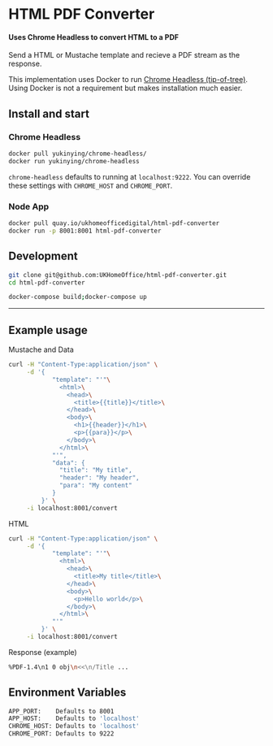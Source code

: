 # HTML PDF Converter
#### Uses Chrome Headless to convert HTML to a PDF

Send a HTML or Mustache template and recieve a PDF stream as the response.

This implementation uses Docker to run [Chrome Headless (tip-of-tree)](https://chromedevtools.github.io/devtools-protocol/tot/). Using Docker is not a requirement but makes installation much easier.

## Install and start

### Chrome Headless
```bash
docker pull yukinying/chrome-headless/
docker run yukinying/chrome-headless
```

`chrome-headless` defaults to running at `localhost:9222`. You can override these settings with `CHROME_HOST` and `CHROME_PORT`.

### Node App
```bash
docker pull quay.io/ukhomeofficedigital/html-pdf-converter
docker run -p 8001:8001 html-pdf-converter
```

## Development

```bash
git clone git@github.com:UKHomeOffice/html-pdf-converter.git
cd html-pdf-converter

docker-compose build;docker-compose up
```

-----------------------------------------------------

## Example usage

Mustache and Data
```bash
curl -H "Content-Type:application/json" \
     -d '{
            "template": "'"\
              <html>\
                <head>\
                  <title>{{title}}</title>\
                </head>\
                <body>\
                  <h1>{{header}}</h1>\
                  <p>{{para}}</p>\
                </body>\
              </html>\
            "'",
            "data": {
              "title": "My title",
              "header": "My header",
              "para": "My content"
            }
         }' \
     -i localhost:8001/convert
```

HTML
```bash
curl -H "Content-Type:application/json" \
     -d '{
            "template": "'"\
              <html>\
                <head>\
                  <title>My title</title>\
                </head>\
                <body>\
                  <p>Hello world</p>\
                </body>\
              </html>\
            "'"
         }' \
     -i localhost:8001/convert
```

Response (example)
```bash
%PDF-1.4\n1 0 obj\n<<\n/Title ...
```

## Environment Variables

```bash
APP_PORT:    Defaults to 8001
APP_HOST:    Defaults to 'localhost'
CHROME_HOST: Defaults to 'localhost'
CHROME_PORT: Defaults to 9222
```
